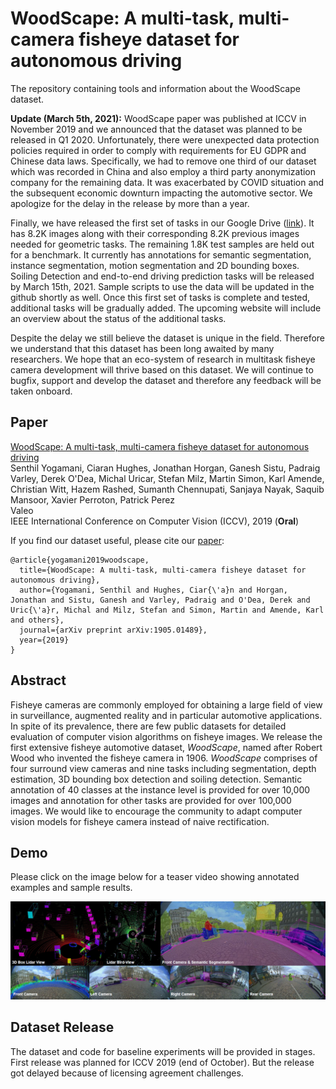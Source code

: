 # WoodScape: A multi-task, multi-camera fisheye dataset for autonomous driving
The repository containing tools and information about the WoodScape dataset.

**Update (March 5th, 2021):**
WoodScape paper was published at ICCV in November 2019 and we announced that the dataset was planned to be released in Q1 2020. Unfortunately, there were unexpected data protection policies required in order to comply with requirements for EU GDPR and Chinese data laws. Specifically, we had to remove one third of our dataset which was recorded in China and also employ a third party anonymization company for the remaining data. It was exacerbated by COVID situation and the subsequent economic downturn impacting the automotive sector. We apologize for the delay in the release by more than a year.

Finally, we have released the first set of tasks in our Google Drive ([link](https://drive.google.com/drive/folders/1X5JOMEfVlaXfdNy24P8VA-jMs0yzf_HR?usp=sharing)). It has 8.2K images along with their corresponding 8.2K previous images needed for geometric tasks. The remaining 1.8K test samples are held out for a benchmark. It currently has annotations for semantic segmentation, instance segmentation, motion segmentation and 2D bounding boxes. Soiling Detection and end-to-end driving prediction tasks will be released by March 15th, 2021. Sample scripts to use the data will be updated in the github shortly as well. Once this first set of tasks is complete and tested, additional tasks will be gradually added. The upcoming website will include an overview about the status of the additional tasks.

Despite the delay we still believe the dataset is unique in the field. Therefore we understand that this dataset has been long awaited by many researchers. We hope that an eco-system of research in multitask fisheye camera development will thrive based on this dataset. We will continue to bugfix, support and develop the dataset and therefore any feedback will be taken onboard.


## Paper
[WoodScape: A multi-task, multi-camera fisheye dataset for autonomous driving](https://arxiv.org/abs/1905.01489)  
Senthil Yogamani, Ciaran Hughes, Jonathan Horgan, Ganesh Sistu, Padraig Varley, Derek O'Dea, Michal Uricar, Stefan Milz, Martin Simon, Karl Amende, Christian Witt, Hazem Rashed, Sumanth Chennupati, Sanjaya Nayak, Saquib Mansoor, Xavier Perroton, Patrick Perez  
Valeo  
IEEE International Conference on Computer Vision (ICCV), 2019 (**Oral**)

If you find our dataset useful, please cite our [paper](https://arxiv.org/abs/1905.01489):

```
@article{yogamani2019woodscape,
  title={WoodScape: A multi-task, multi-camera fisheye dataset for autonomous driving},
  author={Yogamani, Senthil and Hughes, Ciar{\'a}n and Horgan, Jonathan and Sistu, Ganesh and Varley, Padraig and O'Dea, Derek and Uric{\'a}r, Michal and Milz, Stefan and Simon, Martin and Amende, Karl and others},
  journal={arXiv preprint arXiv:1905.01489},
  year={2019}
}
```

## Abstract
Fisheye cameras are commonly employed for obtaining a large field of view in surveillance, augmented reality and in particular automotive applications. In spite of its prevalence, there are few public datasets for detailed evaluation of computer vision algorithms on fisheye images. We release the first extensive fisheye automotive dataset, *WoodScape*, named after Robert Wood who invented the fisheye camera in 1906. *WoodScape* comprises of four surround view cameras and nine tasks including segmentation, depth estimation, 3D bounding box detection and soiling detection. Semantic annotation of 40 classes at the instance level is provided for over 10,000 images and annotation for other tasks are provided for over 100,000 images. We would like to encourage the community to adapt computer vision models for fisheye camera instead of naive rectification.

## Demo
Please click on the image below for a teaser video showing annotated examples and sample results.

[![](./teaser.png)](https://streamable.com/aiefb "")

## Dataset Release
The dataset and code for baseline experiments will be provided in stages. First release was planned for ICCV 2019 (end of October). But the release got delayed because of licensing agreement challenges. 
